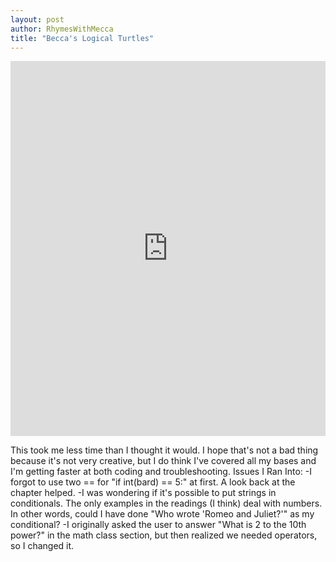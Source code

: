 ```yaml
---
layout: post
author: RhymesWithMecca
title: "Becca's Logical Turtles"
---
```

<iframe src="https://trinket.io/embed/python/4bb609f253" width="100%" height="600" frameborder="0" marginwidth="0" marginheight="0" allowfullscreen></iframe>

This took me less time than I thought it would.  I hope that's not a bad thing because it's not very creative, but I do think I've covered all my bases and I'm getting faster at both coding and troubleshooting.
Issues I Ran Into:
-I forgot to use two == for "if int(bard) == 5:" at first.  A look back at the chapter helped.
-I was wondering if it's possible to put strings in conditionals.  The only examples in the readings (I think) deal with numbers.  In other words, could I have done "Who wrote 'Romeo and Juliet?'" as my conditional?
-I originally asked the user to answer "What is 2 to the 10th power?" in the math class section, but then realized we needed operators, so I changed it.
